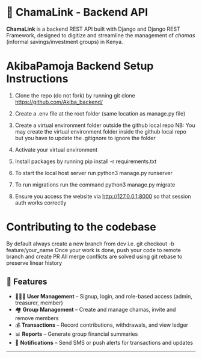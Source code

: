 # 💼 ChamaLink - Backend API

**ChamaLink** is a backend REST API built with Django and Django REST Framework, designed to digitize and streamline the management of *chamas* (informal 
savings/investment groups) in Kenya.


# AkibaPamoja Backend Setup Instructions
1. Clone the repo (do not fork) by running git clone https://github.com/Akiba_backend/

2. Create a .env file at the root folder (same location as manage.py file)

3. Create a virtual environment folder outside the github local repo NB: You may create the virtual environment folder inside the github local repo but you have to update the .gitignore to ignore the folder

4. Activate your virtual environment

5. Install packages by running pip install -r requirements.txt

6. To start the local host server run python3 manage.py runserver

7. To run migrations run the command python3 manage.py migrate

8. Ensure you access the website via http://127.0.0.1:8000 so that session auth works correctly

# Contributing to the codebase
By default always create a new branch from dev i.e. git checkout -b feature/your_name
Once your work is done, push your code to remote branch and create PR
All merge conflicts are solved using git rebase to preserve linear history


## 🚀 Features

- 🧑‍🤝‍🧑 **User Management** – Signup, login, and role-based access (admin, treasurer, member)
- 🏘 **Group Management** – Create and manage chamas, invite and remove members
- 💰 **Transactions** – Record contributions, withdrawals, and view ledger
- 📊 **Reports** – Generate group financial summaries
- 📩 **Notifications** – Send SMS or push alerts for transactions and updates

---
